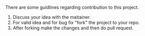 There are some guidlines regarding contribution to this project.

1. Discuss your idea with the maitainer.
2. For valid idea and for bug fix "fork" the project to your repo.
2. After forking make the changes and then do pull request.
